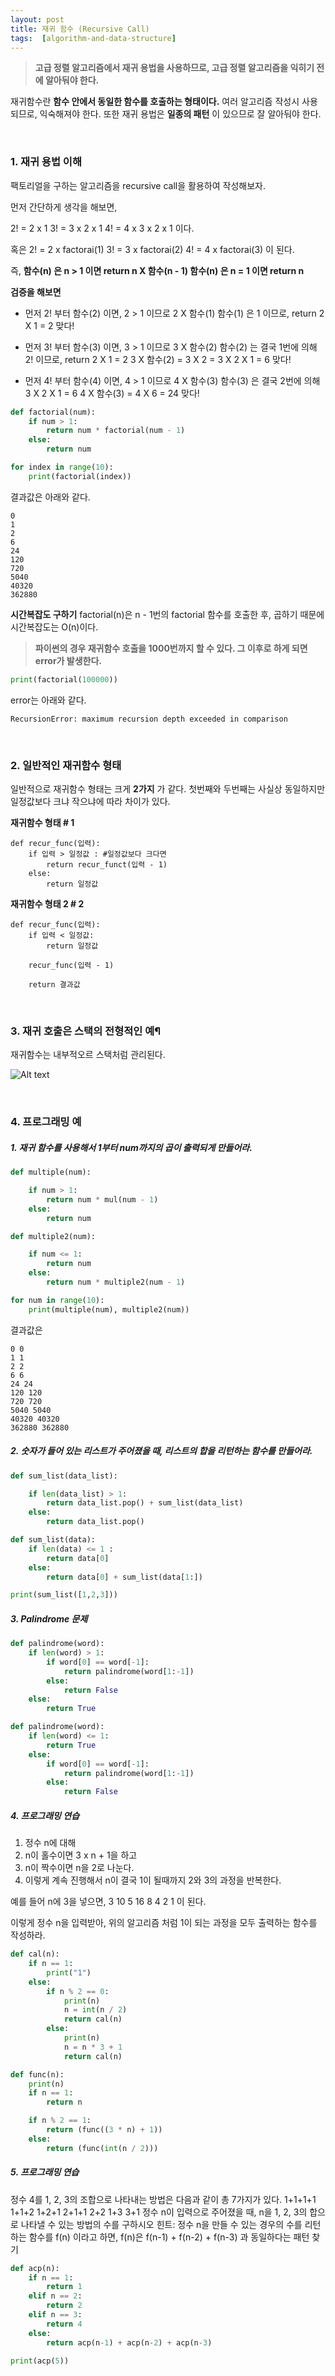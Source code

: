 ```yaml
---
layout: post
title: 재귀 함수 (Recursive Call)
tags:  [algorithm-and-data-structure]
---
```


> **고급 정렬 알고리즘에서 재귀 용법을 사용하므로, 고급 정렬 알고리즘을 익히기 전에 알아둬야 한다.**

재귀함수란 **함수 안에서 동일한 함수를 호출하는 형태이다.** 여러 알고리즘 작성시 사용되므로, 익숙해져야 한다. 또한 재귀 용법은 **일종의 패턴** 이 있으므로 잘 알아둬야 한다.

&nbsp;

### 1. 재귀 용법 이해

팩토리얼을 구하는 알고리즘을 recursive call을 활용하여 작성해보자.

먼저 간단하게 생각을 해보면,

2! = 2 x 1
3! = 3 x 2 x 1
4! = 4 x 3 x 2 x 1
이다.

혹은
2! = 2 x factorai(1)
3! = 3 x factorai(2)
4! = 4 x factorai(3)
이 된다.

즉,
**함수(n) 은 n > 1 이면 return n X 함수(n - 1)
함수(n) 은 n = 1 이면 return n**

**검증을 해보면**
* 먼저 2! 부터
함수(2) 이면, 2 > 1 이므로 2 X 함수(1)
함수(1) 은 1 이므로, return 2 X 1 = 2 맞다!

* 먼저 3! 부터
함수(3) 이면, 3 > 1 이므로 3 X 함수(2)
함수(2) 는 결국 1번에 의해 2! 이므로, return 2 X 1 = 2
3 X 함수(2) = 3 X 2 = 3 X 2 X 1 = 6 맞다!

* 먼저 4! 부터
함수(4) 이면, 4 > 1 이므로 4 X 함수(3)
함수(3) 은 결국 2번에 의해 3 X 2 X 1 = 6
4 X 함수(3) = 4 X 6 = 24 맞다!

~~~python
def factorial(num):
    if num > 1:
        return num * factorial(num - 1)
    else:
        return num

for index in range(10):
    print(factorial(index))
~~~
결과값은 아래와 같다.
~~~
0
1
2
6
24
120
720
5040
40320
362880
~~~

**시간복잡도 구하기**
factorial(n)은 n - 1번의 factorial 함수를 호출한 후, 곱하기 때문에 시간복잡도는 O(n)이다.

> **파이썬의 경우 재귀함수 호출을 1000번까지 할 수 있다. 그 이후로 하게 되면 error가 발생한다.**

~~~python
print(factorial(100000))
~~~
error는 아래와 같다.
~~~
RecursionError: maximum recursion depth exceeded in comparison
~~~

&nbsp;

### 2. 일반적인 재귀함수 형태

일반적으로 재귀함수 형태는 크게 **2가지** 가 같다. 첫번째와 두번째는 사실상 동일하지만 일정값보다 크냐 작으냐에 따라 차이가 있다.

**재귀함수 형태 # 1**
~~~
def recur_func(입력):
    if 입력 > 일정값 : #일정값보다 크다면
        return recur_funct(입력 - 1)
    else:
        return 일정값
~~~

**재귀함수 형태 2 # 2**

~~~
def recur_func(입력):
    if 입력 < 일정값:
        return 일정값

    recur_func(입력 - 1)

    return 결과값
~~~

&nbsp;

### 3. 재귀 호출은 스택의 전형적인 예¶
재귀함수는 내부적오르 스택처럼 관리된다.

![Alt text](/public/post/2020_01_02_recursive_call/recursivecall_stack.png)

&nbsp;

### 4. 프로그래밍 예

##### 1. 재귀 함수를 사용해서 1부터 num까지의 곱이 출력되게 만들어라.
~~~python
def multiple(num):

    if num > 1:
        return num * mul(num - 1)
    else:
        return num

def multiple2(num):

    if num <= 1:
        return num
    else:
        return num * multiple2(num - 1)

for num in range(10):
    print(multiple(num), multiple2(num))
~~~

결과값은
~~~
0 0
1 1
2 2
6 6
24 24
120 120
720 720
5040 5040
40320 40320
362880 362880
~~~

##### 2. 숫자가 들어 있는 리스트가 주어졌을 때, 리스트의 합을 리턴하는 함수를 만들어라.

~~~python
def sum_list(data_list):

    if len(data_list) > 1:
        return data_list.pop() + sum_list(data_list)
    else:
        return data_list.pop()

def sum_list(data):
    if len(data) <= 1 :
        return data[0]
    else:
        return data[0] + sum_list(data[1:])

print(sum_list([1,2,3]))
~~~


##### 3. Palindrome 문제
~~~python
def palindrome(word):    
    if len(word) > 1:
        if word[0] == word[-1]:
            return palindrome(word[1:-1])
        else:
            return False
    else:
        return True

def palindrome(word):
    if len(word) <= 1:
        return True
    else:
        if word[0] == word[-1]:
            return palindrome(word[1:-1])
        else:
            return False
~~~

##### 4. 프로그래밍 연습

1. 정수 n에 대해
2. n이 홀수이면 3 x n + 1을 하고
3. n이 짝수이면 n을 2로 나눈다.
4. 이렇게 계속 진행해서 n이 결국 1이 될때까지 2와 3의 과정을 반복한다.

예를 들어 n에 3을 넣으면,
3
10
5
16
8
4
2
1
이 된다.

이렇게 정수 n을 입력받아, 위의 알고리즘 처럼 1이 되는 과정을 모두 출력하는 함수를 작성하라.

~~~python
def cal(n):
    if n == 1:
        print("1")
    else:
        if n % 2 == 0:
            print(n)
            n = int(n / 2)
            return cal(n)
        else:
            print(n)
            n = n * 3 + 1
            return cal(n)

def func(n):
    print(n)
    if n == 1:
        return n

    if n % 2 == 1:
        return (func((3 * n) + 1))
    else:
        return (func(int(n / 2)))
~~~

##### 5.  프로그래밍 연습

정수 4를 1, 2, 3의 조합으로 나타내는 방법은 다음과 같이 총 7가지가 있다.
1+1+1+1
1+1+2
1+2+1
2+1+1
2+2
1+3
3+1
정수 n이 입력으로 주어졌을 때, n을 1, 2, 3의 합으로 나타낼 수 있는 방법의 수를 구하시오
힌트: 정수 n을 만들 수 있는 경우의 수를 리턴하는 함수를 f(n) 이라고 하면, f(n)은 f(n-1) + f(n-2) + f(n-3) 과 동일하다는 패턴 찾기

~~~python
def acp(n):
    if n == 1:
        return 1
    elif n == 2:
        return 2
    elif n == 3:
        return 4
    else:
        return acp(n-1) + acp(n-2) + acp(n-3)

print(acp(5))
~~~
